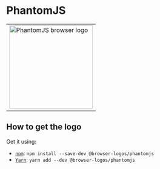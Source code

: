 PhantomJS
=========

<!-- markdownlint-disable line-length no-inline-html -->
<table>
    <tr height=230>
        <td>
            <a href="https://github.com/alrra/browser-logos/tree/3c089908ccf8b3b939a9e1eea123303b0b9b0389/src/archive/phantomjs">
                <img width=220 src="https://raw.githubusercontent.com/alrra/browser-logos/3c089908ccf8b3b939a9e1eea123303b0b9b0389/src/archive/phantomjs/phantomjs.svg?sanitize=true" alt="PhantomJS browser logo">
            </a>
        </td>
    </tr>
</table>
<!-- markdownlint-enable line-length no-inline-html -->

How to get the logo
-------------------

Get it using:

* [`npm`][npm]: `npm install --save-dev @browser-logos/phantomjs`
* [`Yarn`][yarn]: `yarn add --dev @browser-logos/phantomjs`

<!-- Link labels: -->

[npm]: https://www.npmjs.com/
[yarn]: https://yarnpkg.com/
